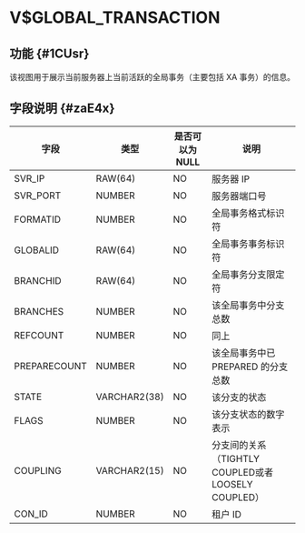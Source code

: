 V$GLOBAL_TRANSACTION 
=========================================



功能 {#1CUsr}
-----------

该视图用于展示当前服务器上当前活跃的全局事务（主要包括 XA 事务）的信息。

字段说明 {#zaE4x}
-------------



|    **字段**    |    **类型**    | **是否可以为NULL** |                  **说明**                  |
|--------------|--------------|---------------|------------------------------------------|
| SVR_IP       | RAW(64)      | NO            | 服务器 IP                                   |
| SVR_PORT     | NUMBER       | NO            | 服务器端口号                                   |
| FORMATID     | NUMBER       | NO            | 全局事务格式标识符                                |
| GLOBALID     | RAW(64)      | NO            | 全局事务事务标识符                                |
| BRANCHID     | RAW(64)      | NO            | 全局事务分支限定符                                |
| BRANCHES     | NUMBER       | NO            | 该全局事务中分支总数                               |
| REFCOUNT     | NUMBER       | NO            | 同上                                       |
| PREPARECOUNT | NUMBER       | NO            | 该全局事务中已 PREPARED 的分支总数                   |
| STATE        | VARCHAR2(38) | NO            | 该分支的状态                                   |
| FLAGS        | NUMBER       | NO            | 该分支状态的数字表示                               |
| COUPLING     | VARCHAR2(15) | NO            | 分支间的关系（TIGHTLY COUPLED或者LOOSELY COUPLED） |
| CON_ID       | NUMBER       | NO            | 租户 ID                                    |



